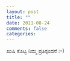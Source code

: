 ```yaml
---
layout: post
title: ""
date: 2011-08-24
comments: false
categories: 
---
```



ಖುಷಿ ಕೊಟ್ಟ ನಿಮ್ಮ ಪ್ರತಿಸ್ಪಂದನೆ :-)
